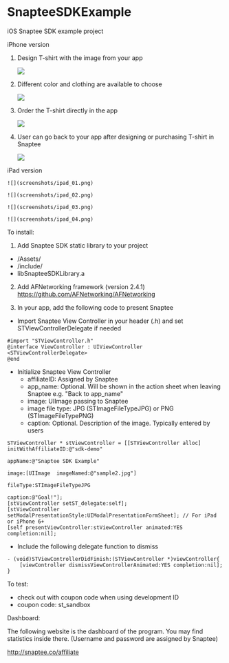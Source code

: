 SnapteeSDKExample
=================

iOS Snaptee SDK example project

iPhone version

1. Design T-shirt with the image from your app
    
    ![](screenshots/screen1.png)

2. Different color and clothing are available to choose
    
    ![](screenshots/screen2.png)

3. Order the T-shirt directly in the app
    
    ![](screenshots/screen3.png)

4. User can go back to your app after designing or purchasing T-shirt in Snaptee
    
    ![](screenshots/screen4.png)

iPad version

    ![](screenshots/ipad_01.png)
    
    ![](screenshots/ipad_02.png)

    ![](screenshots/ipad_03.png)
    
    ![](screenshots/ipad_04.png)


To install:

1) Add Snaptee SDK static library to your project
- /Assets/
- /include/
- libSnapteeSDKLibrary.a

2) Add AFNetworking framework (version 2.4.1)
https://github.com/AFNetworking/AFNetworking

3) In your app, add the following code to present Snaptee

- Import Snaptee View Controller in your header (.h) and set STViewControllerDelegate if needed
```objc
#import "STViewController.h"
@interface ViewController : UIViewController <STViewControllerDelegate>
@end
```
    
- Initialize Snaptee View Controller
    - affiliateID: Assigned by Snaptee
    - app_name: Optional. Will be shown in the action sheet when leaving Snaptee e.g. "Back to app_name"
    - image: UIImage passing to Snaptee
    - image file type: JPG (STImageFileTypeJPG) or PNG (STImageFileTypePNG)
    - caption: Optional. Description of the image. Typically entered by users
```objc
STViewController * stViewController = [[STViewController alloc] initWithAffiliateID:@"sdk-demo"
                                                                            appName:@"Snaptee SDK Example"
                                                                              image:[UIImage  imageNamed:@"sample2.jpg"]
                                                                           fileType:STImageFileTypeJPG
                                                                            caption:@"Goal!"];
[stViewController setST_delegate:self];
[stViewController setModalPresentationStyle:UIModalPresentationFormSheet]; // For iPad or iPhone 6+
[self presentViewController:stViewController animated:YES completion:nil];
```
- Include the following delegate function to dismiss

```objc
- (void)STViewControllerDidFinish:(STViewController *)viewController{
    [viewController dismissViewControllerAnimated:YES completion:nil];
}
```

To test:

- check out with coupon code when using development ID
- coupon code: st_sandbox
 
Dashboard:

The following website is the dashboard of the program. You may find statistics inside there.
(Username and password are assigned by Snaptee)

http://snaptee.co/affiliate









